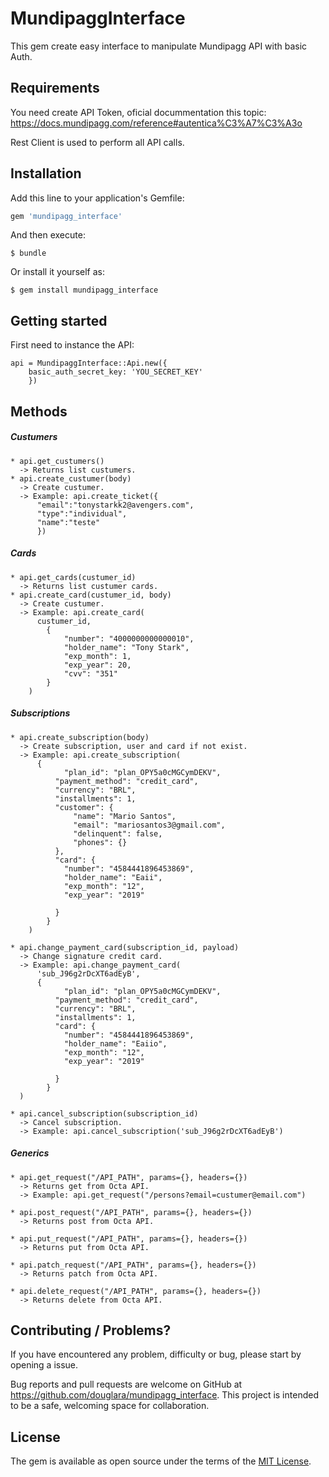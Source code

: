 # MundipaggInterface


This gem create easy interface to manipulate Mundipagg API with basic Auth.

## Requirements

You need create API Token, oficial docummentation this topic:
https://docs.mundipagg.com/reference#autentica%C3%A7%C3%A3o

Rest Client is used to perform all API calls.

## Installation

Add this line to your application's Gemfile:

```ruby
gem 'mundipagg_interface'
```

And then execute:

    $ bundle

Or install it yourself as:

    $ gem install mundipagg_interface

## Getting started

First need to instance the API:

    api = MundipaggInterface::Api.new({
        basic_auth_secret_key: 'YOU_SECRET_KEY'
        })



## Methods

##### Custumers

    * api.get_custumers()
      -> Returns list custumers.
    * api.create_custumer(body)
      -> Create custumer.
      -> Example: api.create_ticket({
          "email":"tonystarkk2@avengers.com",
          "type":"individual",
          "name":"teste"
          })

##### Cards

    * api.get_cards(custumer_id)
      -> Returns list custumer cards.
    * api.create_card(custumer_id, body)
      -> Create custumer.
      -> Example: api.create_card(
          custumer_id,
            {
                "number": "4000000000000010",
                "holder_name": "Tony Stark",
                "exp_month": 1,
                "exp_year": 20,
                "cvv": "351"
            }
        )

##### Subscriptions

    * api.create_subscription(body)
      -> Create subscription, user and card if not exist.
      -> Example: api.create_subscription(
          {
                "plan_id": "plan_OPY5a0cMGCymDEKV",
              "payment_method": "credit_card",
              "currency": "BRL",
              "installments": 1,
              "customer": {
                  "name": "Mario Santos",
                  "email": "mariosantos3@gmail.com",
                  "delinquent": false,
                  "phones": {}
              },
              "card": {
                "number": "4584441896453869",
                "holder_name": "Eaii",
                "exp_month": "12", 
                "exp_year": "2019"
                
              }
            }
        )

    * api.change_payment_card(subscription_id, payload)
      -> Change signature credit card.
      -> Example: api.change_payment_card(
          'sub_J96g2rDcXT6adEyB',
          {
                "plan_id": "plan_OPY5a0cMGCymDEKV",
              "payment_method": "credit_card",
              "currency": "BRL",
              "installments": 1,
              "card": {
                "number": "4584441896453869",
                "holder_name": "Eaiio",
                "exp_month": "12", 
                "exp_year": "2019"
                
              }
            }
      )

    * api.cancel_subscription(subscription_id)
      -> Cancel subscription.
      -> Example: api.cancel_subscription('sub_J96g2rDcXT6adEyB')

##### Generics

    * api.get_request("/API_PATH", params={}, headers={})
      -> Returns get from Octa API.
      -> Example: api.get_request("/persons?email=custumer@email.com")

    * api.post_request("/API_PATH", params={}, headers={})
      -> Returns post from Octa API.

    * api.put_request("/API_PATH", params={}, headers={})
      -> Returns put from Octa API.

    * api.patch_request("/API_PATH", params={}, headers={})
      -> Returns patch from Octa API.

    * api.delete_request("/API_PATH", params={}, headers={})
      -> Returns delete from Octa API.



## Contributing / Problems?

If you have encountered any problem, difficulty or bug, please start by opening a issue.

Bug reports and pull requests are welcome on GitHub at https://github.com/douglara/mundipagg_interface. This project is intended to be a safe, welcoming space for collaboration.

## License

The gem is available as open source under the terms of the [MIT License](https://opensource.org/licenses/MIT).
